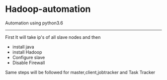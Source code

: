 # Hadoop-automation
Automation using python3.6

***

First It will take ip's of all slave nodes and then
  - install java
  - install Hadoop
  - Configure slave
  - Disable Firewall
  
  Same steps will be followed for master,client,jobtracker and Task Tracker 
